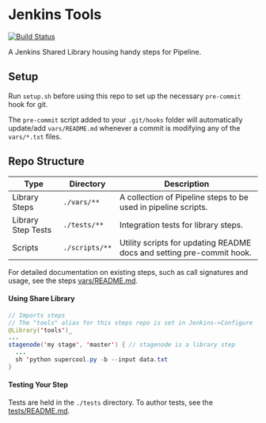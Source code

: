 # Jenkins Tools

[![Build Status](http://tabeyti-jenkins.duckdns.org:8080/buildStatus/icon?style=flat-square&job=tabeyti%2Ftool-jenkins%2Fmaster)](http://tabeyti-jenkins.duckdns.org:8080/job/tabeyti/job/tool-jenkins/job/master/)

A Jenkins Shared Library housing handy steps for Pipeline.

## Setup
Run `setup.sh` before using this repo to set up the necessary `pre-commit` hook for git.

The `pre-commit` script added to your `.git/hooks` folder will automatically update/add `vars/README.md` whenever a commit is modifying any of the `vars/*.txt` files.

## Repo Structure
|Type|Directory|Description|
|-------|----------|----------|
|Library Steps|```./vars/**```|A collection of Pipeline steps to be used in pipeline scripts.|
|Library Step Tests|```./tests/**```|Integration tests for library steps.|
|Scripts|```./scripts/**```|Utility scripts for updating README docs and setting pre-commit hook.|

For detailed documentation on existing steps, such as call signatures and usage, see the steps [vars/README.md](vars/README.md).

#### Using Share Library
```java
// Imports steps
// The "tools" alias for this steps repo is set in Jenkins->Configure
@Library('tools')_
...
stagenode('my stage', 'master') { // stagenode is a library step
  ...
  sh 'python supercool.py -b --input data.txt
}
```

#### Testing Your Step
Tests are held in the `./tests` directory. To author tests, see the [tests/README.md](tests/README.md).

